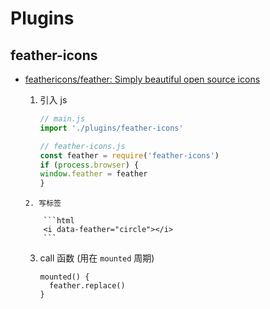 # Plugins
## feather-icons
- [feathericons/feather: Simply beautiful open source icons](https://github.com/feathericons/feather#usage)
    1. 引入 js
       ```javascript
       // main.js
       import './plugins/feather-icons'
       ```
       ```javascript
       // feather-icons.js
       const feather = require('feather-icons')
       if (process.browser) {
       window.feather = feather
       }
       ```
       
      2. 写标签
          
          ```html
          <i data-feather="circle"></i>
          ```
          
          
          
    3. call 函数 (用在 `mounted` 周期)
    
          ```vue
          mounted() {
            feather.replace()
          }
          ```

